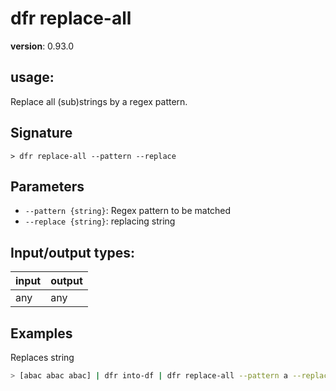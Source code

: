 # dfr replace-all

**version**: 0.93.0

## **usage**:

Replace all (sub)strings by a regex pattern.

## Signature

`> dfr replace-all --pattern --replace`

## Parameters

- `--pattern {string}`: Regex pattern to be matched
- `--replace {string}`: replacing string

## Input/output types:

| input | output |
| ----- | ------ |
| any   | any    |

## Examples

Replaces string

```bash
> [abac abac abac] | dfr into-df | dfr replace-all --pattern a --replace A
```
